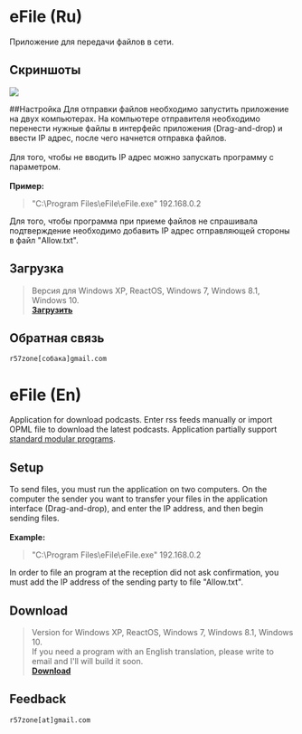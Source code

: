 # eFile (Ru)
Приложение для передачи файлов в сети.<br>

## Скриншоты
![](https://cloud.githubusercontent.com/assets/9499881/18416699/9b152638-782c-11e6-88be-1bf9b9dc4636.png)

##Настройка
Для отправки файлов необходимо запустить приложение на двух компьютерах. На компьютере отправителя необходимо перенести нужные файлы в интерфейс приложения (Drag-and-drop) и ввести IP адрес, после чего начнется отправка файлов.<br><br>
Для того, чтобы не вводить IP адрес можно запускать программу с параметром.<br><br>
**Пример:**
>"C:\Program Files\eFile\eFile.exe" 192.168.0.2

Для того, чтобы программа при приеме файлов не спрашивала подтверждение необходимо добавить IP адрес отправляющей стороны в файл "Allow.txt".

## Загрузка
>Версия для Windows XP, ReactOS, Windows 7, Windows 8.1, Windows 10.<br>
**[Загрузить](https://github.com/r57zone/eFile/releases)**

## Обратная связь
`r57zone[собака]gmail.com`

# eFile (En)
Application for download podcasts. Enter rss feeds manually or import OPML file to download the latest podcasts. Application partially support [standard modular programs](https://github.com/r57zone/Standard-modular-program).

## Setup
To send files, you must run the application on two computers. On the computer the sender you want to transfer your files in the application interface (Drag-and-drop), and enter the IP address, and then begin sending files.<br><br>
**Example:**
>"C:\Program Files\eFile\eFile.exe" 192.168.0.2

In order to file an program at the reception did not ask confirmation, you must add the IP address of the sending party to file "Allow.txt".

## Download
>Version for Windows XP, ReactOS, Windows 7, Windows 8.1, Windows 10.<br>
>If you need a program with an English translation, please write to email and I'll will build it soon.<br>
**[Download](https://github.com/r57zone/eFile/releases)**

## Feedback
`r57zone[at]gmail.com`